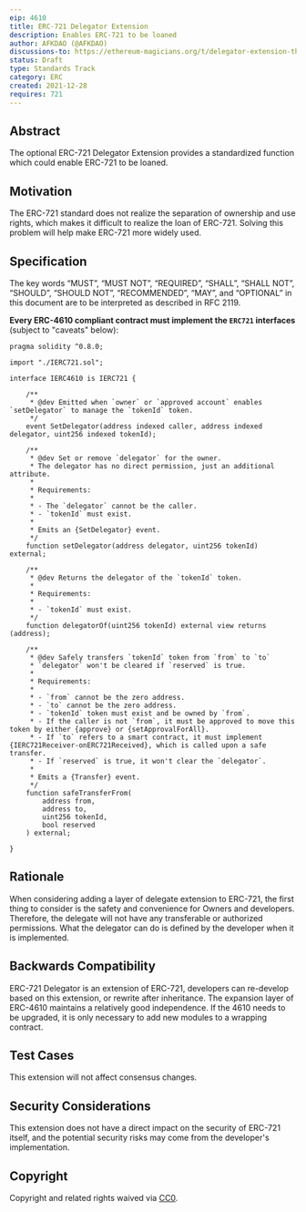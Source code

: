 ```yaml
---
eip: 4610
title: ERC-721 Delegator Extension
description: Enables ERC-721 to be loaned
author: AFKDAO (@AFKDAO)
discussions-to: https://ethereum-magicians.org/t/delegator-extension-that-enables-erc721-to-be-loaned/7885
status: Draft
type: Standards Track
category: ERC
created: 2021-12-28
requires: 721
---
```


## Abstract
The optional ERC-721 Delegator Extension provides a standardized function which could enable ERC-721 to be loaned. 

## Motivation
The ERC-721 standard does not realize the separation of ownership and use rights, which makes it difficult to realize the loan of ERC-721. Solving this problem will help make ERC-721 more widely used.

## Specification
The key words “MUST”, “MUST NOT”, “REQUIRED”, “SHALL”, “SHALL NOT”, “SHOULD”, “SHOULD NOT”, “RECOMMENDED”, “MAY”, and “OPTIONAL” in this document are to be interpreted as described in RFC 2119.

**Every ERC-4610 compliant contract must implement the `ERC721` interfaces** (subject to "caveats" below):

```solidity
pragma solidity ^0.8.0;

import "./IERC721.sol";

interface IERC4610 is IERC721 {

    /**
     * @dev Emitted when `owner` or `approved account` enables `setDelegator` to manage the `tokenId` token.
     */
    event SetDelegator(address indexed caller, address indexed delegator, uint256 indexed tokenId);

    /**
     * @dev Set or remove `delegator` for the owner.
     * The delegator has no direct permission, just an additional attribute.
     *
     * Requirements:
     *
     * - The `delegator` cannot be the caller.
     * - `tokenId` must exist.
     *
     * Emits an {SetDelegator} event.
     */
    function setDelegator(address delegator, uint256 tokenId) external;

    /**
     * @dev Returns the delegator of the `tokenId` token.
     *
     * Requirements:
     *
     * - `tokenId` must exist.
     */
    function delegatorOf(uint256 tokenId) external view returns (address);

    /**
     * @dev Safely transfers `tokenId` token from `from` to `to`
     * `delegator` won't be cleared if `reserved` is true.
     *
     * Requirements:
     *
     * - `from` cannot be the zero address.
     * - `to` cannot be the zero address.
     * - `tokenId` token must exist and be owned by `from`.
     * - If the caller is not `from`, it must be approved to move this token by either {approve} or {setApprovalForAll}.
     * - If `to` refers to a smart contract, it must implement {IERC721Receiver-onERC721Received}, which is called upon a safe transfer.
     * - If `reserved` is true, it won't clear the `delegator`.
     *
     * Emits a {Transfer} event.
     */
    function safeTransferFrom(
        address from,
        address to,
        uint256 tokenId,
        bool reserved
    ) external;

}
```

## Rationale

When considering adding a layer of delegate extension to ERC-721, the first thing to consider is the safety and convenience for Owners and developers. Therefore, the delegate will not have any transferable or authorized permissions. What the delegator can do is defined by the developer when it is implemented.

## Backwards Compatibility
ERC-721 Delegator is an extension of ERC-721, developers can re-develop based on this extension, or rewrite after inheritance. The expansion layer of ERC-4610 maintains a relatively good independence. If the 4610 needs to be upgraded, it is only necessary to add new modules to a wrapping contract.

## Test Cases
This extension will not affect consensus changes.  

## Security Considerations
This extension does not have a direct impact on the security of ERC-721 itself, and the potential security risks may come from the developer's implementation.

## Copyright
Copyright and related rights waived via [CC0](https://creativecommons.org/publicdomain/zero/1.0/).
